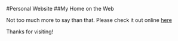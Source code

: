 #Personal Website
##My Home on the Web

Not too much more to say than that. Please check it out online [here](http://www.mattotousa.com)

Thanks for visiting!
